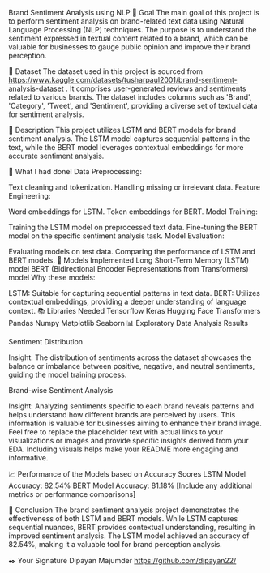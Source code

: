 Brand Sentiment Analysis using NLP
🎯 Goal
The main goal of this project is to perform sentiment analysis on brand-related text data using Natural Language Processing (NLP) techniques. The purpose is to understand the sentiment expressed in textual content related to a brand, which can be valuable for businesses to gauge public opinion and improve their brand perception.

🧵 Dataset
The dataset used in this project is sourced from https://www.kaggle.com/datasets/tusharpaul2001/brand-sentiment-analysis-dataset . It comprises user-generated reviews and sentiments related to various brands. The dataset includes columns such as 'Brand', 'Category', 'Tweet', and 'Sentiment', providing a diverse set of textual data for sentiment analysis.

🧾 Description
This project utilizes LSTM and BERT models for brand sentiment analysis. The LSTM model captures sequential patterns in the text, while the BERT model leverages contextual embeddings for more accurate sentiment analysis.

🧮 What I had done!
Data Preprocessing:

Text cleaning and tokenization.
Handling missing or irrelevant data.
Feature Engineering:

Word embeddings for LSTM.
Token embeddings for BERT.
Model Training:

Training the LSTM model on preprocessed text data.
Fine-tuning the BERT model on the specific sentiment analysis task.
Model Evaluation:

Evaluating models on test data.
Comparing the performance of LSTM and BERT models.
🚀 Models Implemented
Long Short-Term Memory (LSTM) model
BERT (Bidirectional Encoder Representations from Transformers) model
Why these models:

LSTM: Suitable for capturing sequential patterns in text data.
BERT: Utilizes contextual embeddings, providing a deeper understanding of language context.
📚 Libraries Needed
Tensorflow
Keras
Hugging Face Transformers
Pandas
Numpy
Matplotlib
Seaborn
📊 Exploratory Data Analysis Results

Sentiment Distribution

Insight: The distribution of sentiments across the dataset showcases the balance or imbalance between positive, negative, and neutral sentiments, guiding the model training process.

Brand-wise Sentiment Analysis

Insight: Analyzing sentiments specific to each brand reveals patterns and helps understand how different brands are perceived by users. This information is valuable for businesses aiming to enhance their brand image.
Feel free to replace the placeholder text with actual links to your visualizations or images and provide specific insights derived from your EDA. Including visuals helps make your README more engaging and informative.

📈 Performance of the Models based on Accuracy Scores
LSTM Model Accuracy: 82.54%
BERT Model Accuracy: 81.18%
[Include any additional metrics or performance comparisons]

📢 Conclusion
The brand sentiment analysis project demonstrates the effectiveness of both LSTM and BERT models. While LSTM captures sequential nuances, BERT provides contextual understanding, resulting in improved sentiment analysis. The LSTM model achieved an accuracy of 82.54%, making it a valuable tool for brand perception analysis.

✒️ Your Signature
Dipayan Majumder
https://github.com/dipayan22/